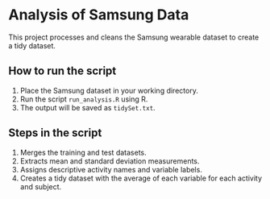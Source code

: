 # Analysis of Samsung Data

This project processes and cleans the Samsung wearable dataset to create a tidy dataset.

## How to run the script
1. Place the Samsung dataset in your working directory.
2. Run the script `run_analysis.R` using R.
3. The output will be saved as `tidySet.txt`.

## Steps in the script
1. Merges the training and test datasets.
2. Extracts mean and standard deviation measurements.
3. Assigns descriptive activity names and variable labels.
4. Creates a tidy dataset with the average of each variable for each activity and subject.

